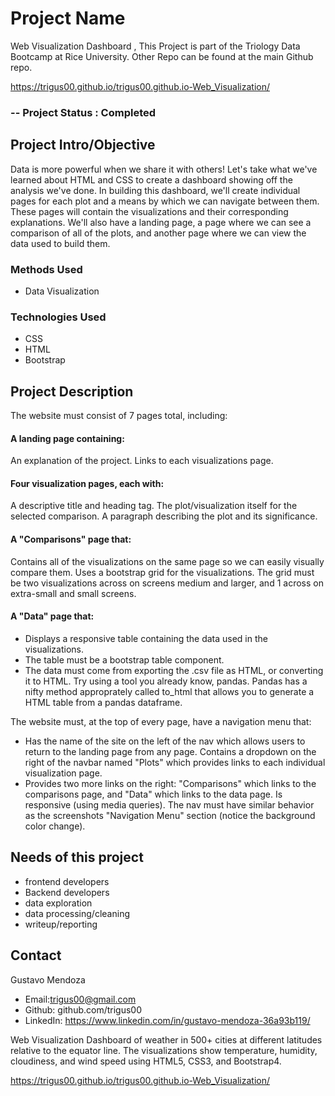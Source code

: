 # Project Name 
Web Visualization Dashboard , This Project is part of the Triology Data Bootcamp at Rice University. Other Repo can be found at the main Github repo. 

https://trigus00.github.io/trigus00.github.io-Web_Visualization/
### -- Project Status : Completed 

## Project Intro/Objective 
Data is more powerful when we share it with others! Let's take what we've learned about HTML and CSS to create a dashboard showing off the analysis we've done. In building this dashboard, we'll create individual pages for each plot and a means by which we can navigate between them. These pages will contain the visualizations and their corresponding explanations. We'll also have a landing page, a page where we can see a comparison of all of the plots, and another page where we can view the data used to build them.

### Methods Used 
* Data Visualization

### Technologies Used 
* CSS
* HTML 
* Bootstrap 

## Project Description 
The website must consist of 7 pages total, including:

#### A landing page containing:
 An explanation of the project.
 Links to each visualizations page.


#### Four visualization pages, each with:
A descriptive title and heading tag.
The plot/visualization itself for the selected comparison.
A paragraph describing the plot and its significance.

#### A "Comparisons" page that: 
Contains all of the visualizations on the same page so we can easily visually compare them.
Uses a bootstrap grid for the visualizations.
The grid must be two visualizations across on screens medium and larger, and 1 across on extra-small and small screens.


#### A "Data" page that:


* Displays a responsive table containing the data used in the visualizations.
* The table must be a bootstrap table component.
* The data must come from exporting the .csv file as HTML, or converting it to HTML. Try using a tool you already know, pandas. Pandas has a nifty method approprately called to_html that allows you to generate a HTML table from a pandas dataframe. 

The website must, at the top of every page, have a navigation menu that:
* Has the name of the site on the left of the nav which allows users to return to the landing page from any page. Contains a dropdown on the right of the navbar named "Plots" which provides links to each individual visualization page.
* Provides two more links on the right: "Comparisons" which links to the comparisons page, and "Data" which links to the data page.
Is responsive (using media queries). The nav must have similar behavior as the screenshots "Navigation Menu" section (notice the background color change).


## Needs of this project
- frontend developers
- Backend developers 
- data exploration
- data processing/cleaning
- writeup/reporting

## Contact
Gustavo Mendoza 
* Email:trigus00@gmail.com
* Github: github.com/trigus00
* LinkedIn: https://www.linkedin.com/in/gustavo-mendoza-36a93b119/


Web Visualization Dashboard of weather in 500+ cities at different latitudes relative to the equator line. The visualizations show temperature, humidity, cloudiness, and wind speed using HTML5, CSS3, and Bootstrap4. 

https://trigus00.github.io/trigus00.github.io-Web_Visualization/
